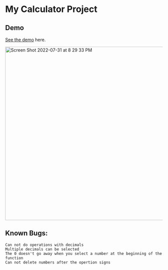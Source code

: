 # My Calculator Project

## Demo
[See the demo]() here.

<img width="554" alt="Screen Shot 2022-07-31 at 8 29 33 PM" src="https://user-images.githubusercontent.com/105325244/182053554-4571708a-bb73-4e90-a4ec-bd0c8b603d9a.png">


## Known Bugs:
    Can not do operations with decimals
    Multiple decimals can be selected
    The 0 doesn't go away when you select a number at the beginning of the function  
    Can not delete numbers after the opertion signs 
